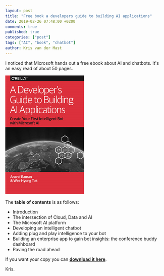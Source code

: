 ```yaml
---
layout: post
title: "Free book a developers guide to building AI applications"
date: 2019-02-26 07:48:00 +0200
comments: true
published: true
categories: ["post"]
tags: ["AI", "book", "chatbot"]
author: Kris van der Mast
---
```

I noticed that Microsoft hands out a free ebook about AI and chatbots. It's an easy read of about 50 pages. 

![AI book](/images/ai-book.png)

The __table of contents__ is as follows:  

* Introduction
* The intersection of Cloud, Data and AI
* The Microsoft AI platform
* Developing an intelligent chatbot
* Adding plug and play intelligence to your bot
* Building an enterprise app to gain bot insights: the conference buddy dashboard
* Paving the road ahead

If you want your copy you can [__download it here__](https://info.microsoft.com/ww-landing-ai-developers-bot-ebook.html?wt.mc_id=AID723408_QSG_SCL_321411).

Kris.
